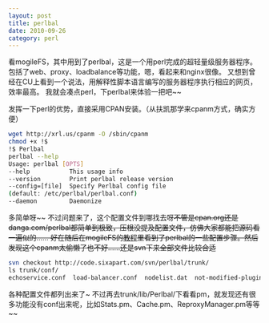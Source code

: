 ```yaml
---
layout: post
title: perlbal
date: 2010-09-26
category: perl
---
```


看mogileFS，其中用到了perlbal，这是一个用perl完成的超轻量级服务器程序。包括了web、proxy、loadbalance等功能，嗯，看起来和nginx很像。
又想到曾经在CU上看到一个说法，用解释性脚本语言编写的服务器程序执行相应的网页，效率最高。
我就会凑点perl，下perlbal来体验一把吧~~

发挥一下perl的优势，直接采用CPAN安装。（从扶凯那学来cpanm方式，确实方便）
```bash
wget http://xrl.us/cpanm -O /sbin/cpanm
chmod +x !$
!$ Perlbal
perlbal --help
Usage: perlbal [OPTS]
--help           This usage info
--version        Print perlbal release version
--config=[file]  Specify Perlbal config file
(default: /etc/perlbal/perlbal.conf)
--daemon         Daemonize
```
多简单呀~~
不过问题来了，这个配置文件到哪找去呀~~不管是cpan.org还是danga.com/perlbal都简单到极致，压根没提及配置文件，仿佛大家都能把源码看一遍似的……
好在随后在mogileFS的<a href="http://www.livejournal.com/doc/server/index.html" target="_blank">教程</a>里看到了perlbal的一些配置步骤。然后发现这个cpanm太偷懒了也不好……还是svn下来全部文件比较合适~~

```bash
svn checkout http://code.sixapart.com/svn/perlbal/trunk/
ls trunk/conf/
echoservice.conf  load-balancer.conf  nodelist.dat  not-modified-plugin.conf  perlbal.conf  ssl.conf  virtual-hosts.conf  webserver.conf
```
各种配置文件都列出来了~
不过再去trunk/lib/Perlbal/下看看pm，就发现还有很多功能没有conf出来呢，比如Stats.pm、Cache.pm、ReproxyManager.pm等等~~

